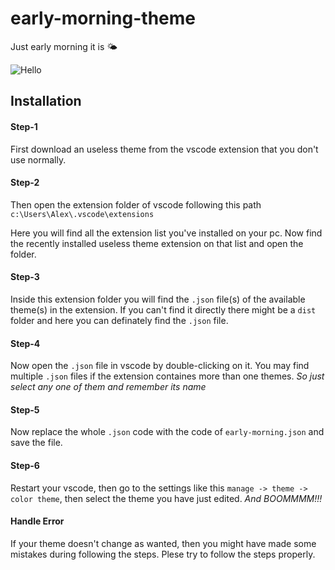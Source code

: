 # early-morning-theme
Just early morning it is 🌤️

![Hello](https://drive.google.com/file/d/1iqkgyLNwjekLirE_6jKfBTHZ7PdQaz8j/view)

## Installation

#### Step-1
First download an useless theme from the vscode extension that you don't use normally.

#### Step-2
Then open the extension folder of vscode following this path
`c:\Users\Alex\.vscode\extensions`

Here you will find all the extension list you've installed on your pc. Now find the recently installed useless theme extension on that list and open the folder. 

#### Step-3

Inside this extension folder you will find the `.json` file(s) of the available theme(s) in the extension. 
If you can't find it directly there might be a `dist` folder and here you can definately find the `.json` file.

#### Step-4

Now open the `.json` file in vscode by double-clicking on it. You may find multiple `.json` files if the extension containes more than one themes. _So just select any one of them and remember its name_

#### Step-5 
Now replace the whole `.json` code with the code of `early-morning.json` and save the file.

#### Step-6
Restart your vscode, then go to the settings like this
`manage -> theme -> color theme`, then select the theme you have just edited. _And BOOMMMM!!!_

#### Handle Error
If your theme doesn't change as wanted, then you might have made some mistakes during following the steps. Plese try to follow the steps properly.
